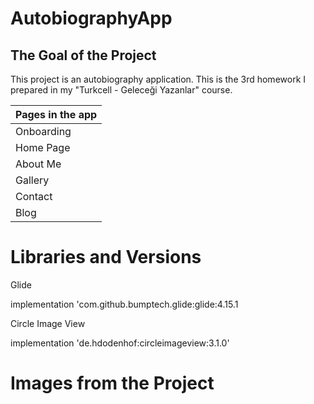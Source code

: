 # AutobiographyApp

The Goal of the Project
-------------

<p>
This project is an autobiography application. This is the 3rd homework I prepared in my "Turkcell - Geleceği Yazanlar" course.
  
| Pages in the app |
| --------- |
|  Onboarding  |
|  Home Page   |
|  About Me    | 
|  Gallery     |
|  Contact     |
|  Blog        |
  
# Libraries and Versions
  
 Glide <p>
 implementation 'com.github.bumptech.glide:glide:4.15.1
  
 Circle Image View <p>
 implementation 'de.hdodenhof:circleimageview:3.1.0'
   
   
# Images from the Project
  
  
  

